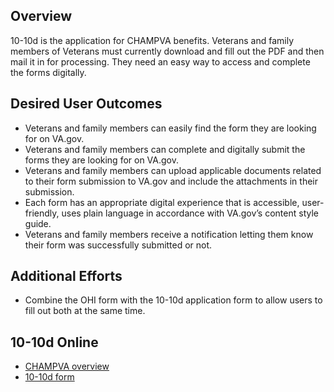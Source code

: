 ## Overview
10-10d is the application for CHAMPVA benefits. Veterans and family members of Veterans must currently download and fill out the PDF and then mail it in for processing. They need an easy way to access and complete the forms digitally.

## Desired User Outcomes
- Veterans and family members can easily find the form they are looking for on VA.gov.
- Veterans and family members can complete and digitally submit the forms they are looking for on VA.gov.
- Veterans and family members can upload applicable documents related to their form submission to VA.gov and include the attachments in their submission.
- Each form has an appropriate digital experience that is accessible, user-friendly, uses plain language in accordance with VA.gov’s content style guide.
- Veterans and family members receive a notification letting them know their form was successfully submitted or not.

## Additional Efforts
- Combine the OHI form with the 10-10d application form to allow users to fill out both at the same time.

## 10-10d Online
- [CHAMPVA overview](https://www.va.gov/family-and-caregiver-benefits/health-and-disability/champva/)
- [10-10d form](https://www.va.gov/family-and-caregiver-benefits/health-and-disability/champva/apply-form-10-10d/)
